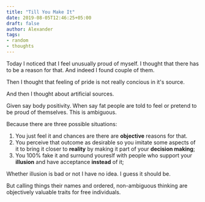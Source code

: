 ```yaml
---
title: "Till You Make It"
date: 2019-08-05T12:46:25+05:00
draft: false
author: Alexander
tags:
- random
- thoughts
---
```


Today I noticed that I feel unusually proud of myself.
I thought that there has to be a reason for that.
And indeed I found couple of them.

Then I thought that feeling of pride is not really concious in it's source.

And then I thought about artificial sources.

Given say body positivity.
When say fat people are told to feel or pretend to be proud of themselves.
This is ambiguous.

Because there are three possible situations:

1. You just feel it and chances are there are **objective** reasons for that.
2. You perceive that outcome as desirable so you imitate some aspects of it to bring it closer to **reality**
   by making it part of your **decision making**;
3. You 100% fake it and surround youreslf with people who support your **illusion** and have acceptance **instead** of it;

Whether illusion is bad or not I have no idea.
I guess it should be.

But calling things their names and ordered, non-ambiguous thinking are objectively valuable traits for free individuals.
